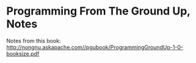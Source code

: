 # Programming From The Ground Up, Notes

Notes from this book: http://nongnu.askapache.com//pgubook/ProgrammingGroundUp-1-0-booksize.pdf
